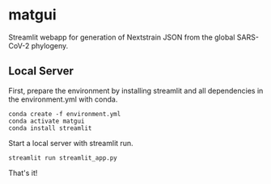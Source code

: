 # matgui
Streamlit webapp for generation of Nextstrain JSON from the global SARS-CoV-2 phylogeny.

## Local Server
First, prepare the environment by installing streamlit and all dependencies in the environment.yml with conda.

```
conda create -f environment.yml
conda activate matgui
conda install streamlit
```

Start a local server with streamlit run.

```
streamlit run streamlit_app.py
```

That's it!